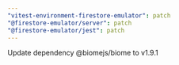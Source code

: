 ```yaml
---
"vitest-environment-firestore-emulator": patch
"@firestore-emulator/server": patch
"@firestore-emulator/jest": patch
---
```


Update dependency @biomejs/biome to v1.9.1